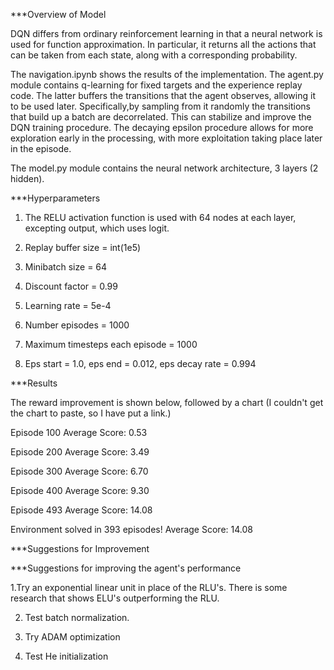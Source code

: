 


***Overview of Model

DQN differs from ordinary reinforcement learning in that a neural network is used for function approximation.  In particular,
it returns all the actions that can be taken from each state, along with a corresponding probability.

The navigation.ipynb shows the results of the implementation.  The agent.py module contains q-learning for fixed targets and the 
experience replay code. The latter buffers the transitions that the agent observes, allowing it to be used later. 
Specifically,by sampling from it randomly the transitions that build up a batch are decorrelated. This can stabilize
and improve the DQN training procedure. The decaying epsilon procedure allows for more exploration early in the processing, with 
more exploitation taking place later in the episode.

The model.py module contains the neural network architecture, 3 layers (2 hidden).

***Hyperparameters

1.  The RELU activation function is used with 64 nodes at each layer, excepting output, which uses logit.

2.  Replay buffer size = int(1e5)

3.  Minibatch size = 64

4.  Discount factor = 0.99

5.  Learning rate = 5e-4

6.  Number episodes = 1000

7.  Maximum timesteps each episode = 1000

8. Eps start = 1.0, eps end = 0.012, eps decay rate = 0.994

***Results

The reward improvement is shown below, followed by a chart (I couldn't get the chart to paste, so I have put a link.)

Episode 100	Average Score: 0.53

Episode 200	Average Score: 3.49

Episode 300	Average Score: 6.70

Episode 400	Average Score: 9.30

Episode 493	Average Score: 14.08

Environment solved in 393 episodes!	Average Score: 14.08

***Suggestions for Improvement

***Suggestions for improving the agent's
performance

1.Try an exponential linear unit in place of the RLU's.  There is some research that shows ELU's 
outperforming the RLU.  

2. Test batch normalization.

3. Try ADAM optimization

4. Test He initialization




